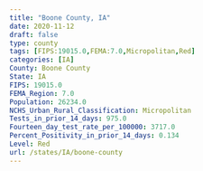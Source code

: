 ```yaml
---
title: "Boone County, IA"
date: 2020-11-12
draft: false
type: county
tags: [FIPS:19015.0,FEMA:7.0,Micropolitan,Red]
categories: [IA]
County: Boone County
State: IA
FIPS: 19015.0
FEMA_Region: 7.0
Population: 26234.0
NCHS_Urban_Rural_Classification: Micropolitan
Tests_in_prior_14_days: 975.0
Fourteen_day_test_rate_per_100000: 3717.0
Percent_Positivity_in_prior_14_days: 0.134
Level: Red
url: /states/IA/boone-county
---
```



